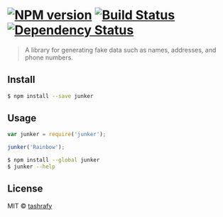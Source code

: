 #  [![NPM version][npm-image]][npm-url] [![Build Status][travis-image]][travis-url] [![Dependency Status][daviddm-image]][daviddm-url]

> A library for generating fake data such as names, addresses, and phone numbers. 


## Install

```sh
$ npm install --save junker
```


## Usage

```js
var junker = require('junker');

junker('Rainbow');
```

```sh
$ npm install --global junker
$ junker --help
```


## License

MIT © [tashrafy]()


[npm-image]: https://badge.fury.io/js/junker.svg
[npm-url]: https://npmjs.org/package/junker
[travis-image]: https://travis-ci.org/tashrafy/junker.svg?branch=master
[travis-url]: https://travis-ci.org/tashrafy/junker
[daviddm-image]: https://david-dm.org/tashrafy/junker.svg?theme=shields.io
[daviddm-url]: https://david-dm.org/tashrafy/junker
